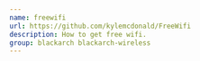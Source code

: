 ```yaml
---
name: freewifi
url: https://github.com/kylemcdonald/FreeWifi
description: How to get free wifi.
group: blackarch blackarch-wireless
---
```

